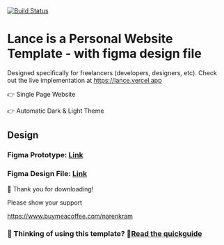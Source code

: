 [![Build Status](https://app.travis-ci.com/narenkram/Lance.svg?branch=master)](https://app.travis-ci.com/narenkram/PersonalWebsiteTemplate)
# Lance is a Personal Website Template - with figma design file
Designed specifically for freelancers (developers, designers, etc). Check out the live implementation at https://lance.vercel.app

👉 Single Page Website

👉 Automatic Dark & Light Theme

## Design

### Figma Prototype: [Link](https://www.figma.com/proto/pyQ2QKoY4zdvRSnxN1Qbha/Freelancer-Website-Design?page-id=0%3A1&node-id=4%3A8&viewport=398%2C48%2C0.22&scaling=min-zoom&starting-point-node-id=4%3A8)
### Figma Design File: [Link](https://www.figma.com/community/file/1013537793691755947/Freelancer-Website-Design-%7C-Personal-Website-Design---with-source-code)


🙏 Thank you for downloading!

Please show your support  

https://www.buymeacoffee.com/narenkram

### 🤔 Thinking of using this template? 🚀[Read the quickguide](./pages/README.md)
